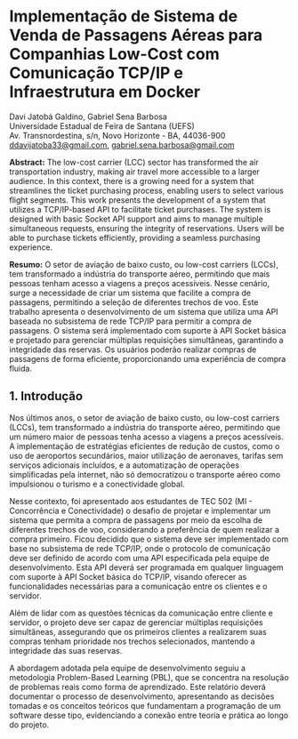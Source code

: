 # Implementação de Sistema de Venda de Passagens Aéreas para Companhias Low-Cost com Comunicação TCP/IP e Infraestrutura em Docker

Davi Jatobá Galdino, Gabriel Sena Barbosa  
Universidade Estadual de Feira de Santana (UEFS)  
Av. Transnordestina, s/n, Novo Horizonte - BA, 44036-900  
ddavijatoba33@gmail.com, gabriel.sena.barbosa@gmail.com

**Abstract:** The low-cost carrier (LCC) sector has transformed the air transportation industry, making air travel more accessible to a larger audience. In this context, there is a growing need for a system that streamlines the ticket purchasing process, enabling users to select various flight segments. This work presents the development of a system that utilizes a TCP/IP-based API to facilitate ticket purchases. The system is designed with basic Socket API support and aims to manage multiple simultaneous requests, ensuring the integrity of reservations. Users will be able to purchase tickets efficiently, providing a seamless purchasing experience.

**Resumo:** O setor de aviação de baixo custo, ou low-cost carriers (LCCs), tem transformado a indústria do transporte aéreo, permitindo que mais pessoas tenham acesso a viagens a preços acessíveis. Nesse cenário, surge a necessidade de criar um sistema que facilite a compra de passagens, permitindo a seleção de diferentes trechos de voo. Este trabalho apresenta o desenvolvimento de um sistema que utiliza uma API baseada no subsistema de rede TCP/IP para permitir a compra de passagens. O sistema será implementado com suporte à API Socket básica e projetado para gerenciar múltiplas requisições simultâneas, garantindo a integridade das reservas. Os usuários poderão realizar compras de passagens de forma eficiente, proporcionando uma experiência de compra fluida.

## 1. Introdução

Nos últimos anos, o setor de aviação de baixo custo, ou low-cost carriers (LCCs), tem transformado a indústria do transporte aéreo, permitindo que um número maior de pessoas tenha acesso a viagens a preços acessíveis. A implementação de estratégias eficientes de redução de custos, como o uso de aeroportos secundários, maior utilização de aeronaves, tarifas sem serviços adicionais incluídos, e a automatização de operações simplificadas pela internet, não só democratizou o transporte aéreo como impulsionou o turismo e a conectividade global.

Nesse contexto, foi apresentado aos estudantes de TEC 502 (MI - Concorrência e Conectividade) o desafio de projetar e implementar um sistema que permita a compra de passagens por meio da escolha de diferentes trechos de voo, considerando a preferência de quem realizar a compra primeiro. Ficou decidido que o sistema deve ser implementado com base no subsistema de rede TCP/IP, onde o protocolo de comunicação deve ser definido de acordo com uma API especificada pela equipe de desenvolvimento. Esta API deverá ser programada em qualquer linguagem com suporte à API Socket básica do TCP/IP, visando oferecer as funcionalidades necessárias para a comunicação entre os clientes e o servidor.

Além de lidar com as questões técnicas da comunicação entre cliente e servidor, o projeto deve ser capaz de gerenciar múltiplas requisições simultâneas, assegurando que os primeiros clientes a realizarem suas compras tenham prioridade nos trechos selecionados, mantendo a integridade das suas reservas.

A abordagem adotada pela equipe de desenvolvimento seguiu a metodologia Problem-Based Learning (PBL), que se concentra na resolução de problemas reais como forma de aprendizado. Este relatório deverá documentar o processo de desenvolvimento, apresentando as decisões tomadas e os conceitos teóricos que fundamentam a programação de um software desse tipo, evidenciando a conexão entre teoria e prática ao longo do projeto.
